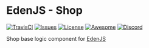 # EdenJS - Shop
[![TravisCI](https://travis-ci.com/ifactorydigital/ifactoryjs_shop.svg?branch=master)](https://travis-ci.com/ifactorydigital/ifactoryjs_shop)
[![Issues](https://img.shields.io/github/issues/ifactorydigital/ifactoryjs_shop.svg)](https://github.com/ifactorydigital/ifactoryjs_shop/issues)
[![License](https://img.shields.io/badge/license-MIT-blue.svg)](https://github.com/ifactorydigital/ifactoryjs_shop)
[![Awesome](https://img.shields.io/badge/awesome-true-green.svg)](https://github.com/ifactorydigital/ifactoryjs_shop)
[![Discord](https://img.shields.io/discord/583845970433933312.svg)](https://discord.gg/5u3f3up)

Shop base logic component for [EdenJS](https://github.com/edenjs-cli)